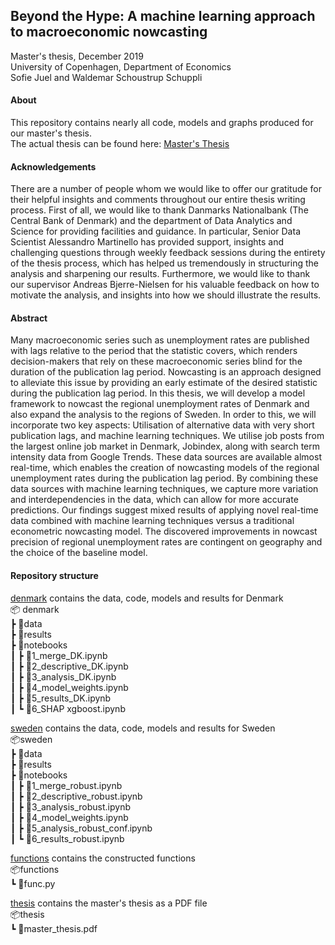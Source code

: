 ## Beyond the Hype: A machine learning approach to macroeconomic nowcasting

Master's thesis, December 2019 <br/>
University of Copenhagen, Department of Economics <br/>
Sofie Juel and Waldemar Schoustrup Schuppli  

#### About 

This repository contains nearly all code, models and graphs produced for our master's thesis.  <br/>
The actual thesis can be found here: <a href="thesis/master_thesis.pdf" download="master_thesis.pdf">Master's Thesis</a>

#### Acknowledgements

There are a number of people whom we would like to offer our gratitude for their
helpful insights and comments throughout our entire thesis writing process.
First of all, we would like to thank Danmarks Nationalbank (The Central Bank of
Denmark) and the department of Data Analytics and Science for providing facilities
and guidance. In particular, Senior Data Scientist Alessandro Martinello has provided
support, insights and challenging questions through weekly feedback sessions during
the entirety of the thesis process, which has helped us tremendously in structuring
the analysis and sharpening our results.
Furthermore, we would like to thank our supervisor Andreas Bjerre-Nielsen for his
valuable feedback on how to motivate the analysis, and insights into how we should
illustrate the results. 

#### Abstract 

Many macroeconomic series such as unemployment rates are published with lags relative
to the period that the statistic covers, which renders decision-makers that rely on
these macroeconomic series blind for the duration of the publication lag period. Nowcasting
is an approach designed to alleviate this issue by providing an early estimate
of the desired statistic during the publication lag period.
In this thesis, we will develop a model framework to nowcast the regional unemployment
rates of Denmark and also expand the analysis to the regions of Sweden.
In order to this, we will incorporate two key aspects: Utilisation of alternative data
with very short publication lags, and machine learning techniques.
We utilise job posts from the largest online job market in Denmark, Jobindex,
along with search term intensity data from Google Trends. These data sources are
available almost real-time, which enables the creation of nowcasting models of the
regional unemployment rates during the publication lag period. By combining these
data sources with machine learning techniques, we capture more variation and interdependencies
in the data, which can allow for more accurate predictions.
Our findings suggest mixed results of applying novel real-time data combined
with machine learning techniques versus a traditional econometric nowcasting model.
The discovered improvements in nowcast precision of regional unemployment rates
are contingent on geography and the choice of the baseline model.

#### Repository structure
<!-- Generate tree https://marketplace.visualstudio.com/items?itemName=Shinotatwu-DS.file-tree-generator -->

[denmark](denmark) contains the data, code, models and results for Denmark <br/>
 📦 denmark <br/>
 ┣ 📂data <br/>
 ┣ 📂results <br/>
 ┣ 📂notebooks <br/>
 ┃ ┣ 📜1_merge_DK.ipynb <br/>
 ┃ ┣ 📜2_descriptive_DK.ipynb <br/>
 ┃ ┣ 📜3_analysis_DK.ipynb <br/>
 ┃ ┣ 📜4_model_weights.ipynb <br/>
 ┃ ┣ 📜5_results_DK.ipynb <br/>
 ┃ ┗ 📜6_SHAP xgboost.ipynb <br/>

[sweden](sweden)  contains the data, code, models and results for Sweden <br/> 
📦sweden <br/>
 ┣ 📂data <br/>
 ┣ 📂results <br/>
 ┣ 📂notebooks <br/>
 ┃ ┣ 📜1_merge_robust.ipynb <br/>
 ┃ ┣ 📜2_descriptive_robust.ipynb <br/>
 ┃ ┣ 📜3_analysis_robust.ipynb <br/>
 ┃ ┣ 📜4_model_weights.ipynb <br/>
 ┃ ┣ 📜5_analysis_robust_conf.ipynb <br/>
 ┃ ┗ 📜6_results_robust.ipynb <br/>
 
[functions](functions) contains the constructed functions <br/> 
📦functions <br/>
 ┗ 📜func.py <br/>

[thesis](thesis) contains the master's thesis as a PDF file <br/>
📦thesis <br/>
 ┗ 📜master_thesis.pdf <br/>


